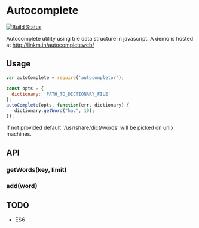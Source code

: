 Autocomplete
===========
[![Build Status](https://travis-ci.org/niklabh/autocomplete.svg?branch=master)](https://travis-ci.org/niklabh/autocomplete)

Autocomplete utility using trie data structure in javascript.
A demo is hosted at http://linkm.in/autocompleteweb/

## Usage

```js
var autoComplete = require('autocompletor');

const opts = {
  dictionary: 'PATH_TO_DICTIONARY_FILE'
};
autoComplete(opts, function(err, dictionary) {
   dictionary.getWord("hac", 10);
});
```

If not provided default '/usr/share/dict/words' will be picked on unix machines.

## API
### getWords(key, limit)
### add(word)


## TODO
- ES6



